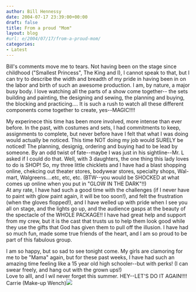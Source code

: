```yaml
---
author: Bill Hennessy
date: 2004-07-17 23:39:00+00:00
draft: false
title: From a proud "Mom"
layout: blog
#url: e/2004/07/17/from-a-proud-mom/
categories:
- Latest
---
```


Bill's comments move me to tears. Not having been on the stage since childhood ("Smallest Princess", The King and I), I cannot speak to that, but I can try to describe the width and breadth of my pride in having been in on the labor and birth of such an awesome production.  I am, by nature, a major busy body. I love watching all the parts of  a show come together-- the sets building and painting, the designing and sewing, the planning and buying, the blocking and practicing.... It is such a rush to watch all these different components come together to create, yes--MAGIC!!!!    
  
My experinece this time has been more involved, more intense than ever before. In the past, with costumes and sets, I had commitments to keep, assignments to complete, but never before have I felt that what I was doing would actually be noticed.  This time NOT doing my job would SURELY be noticed!  The planning, designig, ordering and buying had to be lead by someone. By an odd twist of fate--maybe I was just in his sightline--Mr. L asked if I could do that.  Well, with 3 daughters, the one thing this lady loves to do is SHOP! So, my three little chicklets and I have had a blast shopping online, chekcing out theater stores, bodywear stores, specialty shops, Wal-mart, Walgreens....etc, etc, etc. (BTW--you would be SHOCKED at what comes up online when you put in "GLOW IN THE DARK"!!)  
At any rate, I have had such a good time with the challenges (if I never have to paint with glow paint again, it will be too soon!), and felt the frustration (when the gloves flopped!), and I have welled up with pride when I see you all on stage, and the lights go up, and the audience gasps at the beauty of the spectacle of the WHOLE PACKAGE!!  I have had great help and support from my crew, but it is the cast that trusts us to help them look good while they use the gifts that God has given them to pull off the illusion.  I have had so much fun, made some true friends of the heart, and I am so proud to be part of this fabulous group.  
  
I am so happy, but so sad to see tonight come.  My girls are clamoring for me to be "Mama" again, but for these past weeks, I have had such an amazing time feeling like a 15 year old high schooler--but with perks! (I can swear freely, and hang out with the grown ups!)  
Love to alll, and I wil never forget this summer. HEY--LET'S DO IT AGAIN!!!!  
Carrie (Make-up Wench)![](https://blog.billhennessy.com/aggbug.aspx?PostID=681)

